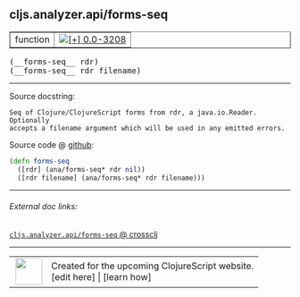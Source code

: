## cljs.analyzer.api/forms-seq



 <table border="1">
<tr>
<td>function</td>
<td><a href="https://github.com/cljsinfo/cljs-api-docs/tree/0.0-3208"><img valign="middle" alt="[+] 0.0-3208" title="Added in 0.0-3208" src="https://img.shields.io/badge/+-0.0--3208-lightgrey.svg"></a> </td>
</tr>
</table>


 <samp>
(__forms-seq__ rdr)<br>
</samp>
 <samp>
(__forms-seq__ rdr filename)<br>
</samp>

---





Source docstring:

```
Seq of Clojure/ClojureScript forms from rdr, a java.io.Reader. Optionally
accepts a filename argument which will be used in any emitted errors.
```


Source code @ [github](https://github.com/clojure/clojurescript/blob/r1.7.48/src/main/clojure/cljs/analyzer/api.clj#L81-L85):

```clj
(defn forms-seq
  ([rdr] (ana/forms-seq* rdr nil))
  ([rdr filename] (ana/forms-seq* rdr filename)))
```

<!--
Repo - tag - source tree - lines:

 <pre>
clojurescript @ r1.7.48
└── src
    └── main
        └── clojure
            └── cljs
                └── analyzer
                    └── <ins>[api.clj:81-85](https://github.com/clojure/clojurescript/blob/r1.7.48/src/main/clojure/cljs/analyzer/api.clj#L81-L85)</ins>
</pre>

-->

---



###### External doc links:

[`cljs.analyzer.api/forms-seq` @ crossclj](http://crossclj.info/fun/cljs.analyzer.api/forms-seq.html)<br>

---

 <table>
<tr><td>
<img valign="middle" align="right" width="48px" src="http://i.imgur.com/Hi20huC.png">
</td><td>
Created for the upcoming ClojureScript website.<br>
[edit here] | [learn how]
</td></tr></table>

[edit here]:https://github.com/cljsinfo/cljs-api-docs/blob/master/cljsdoc/cljs.analyzer.api_forms-seq.cljsdoc
[learn how]:https://github.com/cljsinfo/cljs-api-docs/wiki/cljsdoc-files

<!--

This information was too distracting to show to readers, but I'll leave it
commented here since it is helpful to:

- pretty-print the data used to generate this document
- and show how to retrieve that data



The API data for this symbol:

```clj
{:ns "cljs.analyzer.api",
 :name "forms-seq",
 :signature ["[rdr]" "[rdr filename]"],
 :history [["+" "0.0-3208"]],
 :type "function",
 :full-name-encode "cljs.analyzer.api_forms-seq",
 :source {:code "(defn forms-seq\n  ([rdr] (ana/forms-seq* rdr nil))\n  ([rdr filename] (ana/forms-seq* rdr filename)))",
          :title "Source code",
          :repo "clojurescript",
          :tag "r1.7.48",
          :filename "src/main/clojure/cljs/analyzer/api.clj",
          :lines [81 85]},
 :full-name "cljs.analyzer.api/forms-seq",
 :docstring "Seq of Clojure/ClojureScript forms from rdr, a java.io.Reader. Optionally\naccepts a filename argument which will be used in any emitted errors."}

```

Retrieve the API data for this symbol:

```clj
;; from Clojure REPL
(require '[clojure.edn :as edn])
(-> (slurp "https://raw.githubusercontent.com/cljsinfo/cljs-api-docs/catalog/cljs-api.edn")
    (edn/read-string)
    (get-in [:symbols "cljs.analyzer.api/forms-seq"]))
```

-->
